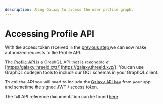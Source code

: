 ```yaml
---
description: Using Galaxy to access the user profile graph.
---
```


# Accessing Profile API

With the access token received in the [previous step ](auth-flow.md)we can now make authorized requests to the Profile API.&#x20;

The[ Profile API ](broken-reference)is a GraphQL API that is reachable at [https://galaxy.threeid.xyz/](https://galaxy.threeid.xyz/). You can use GraphQL codegen tools to include our GQL schemas in your GraphQL client.&#x20;

To call the API you will need to include the [Galaxy API key](create-an-application.md) from your app and sometime the signed JWT / access token.

The full API reference documentation can be found [here](../reference/galaxy-api.md).
